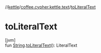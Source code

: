 //[kettle](../../index.md)/[coffee.cypher.kettle.text](index.md)/[toLiteralText](to-literal-text.md)

# toLiteralText

[jvm]\
fun [String](https://kotlinlang.org/api/latest/jvm/stdlib/kotlin/-string/index.html).[toLiteralText](to-literal-text.md)(): LiteralText
